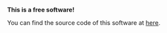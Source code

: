 **This is a free software!**

You can find the source code of this software at [here](https://github.com/yingshaoxo/OpenAuto.js).
